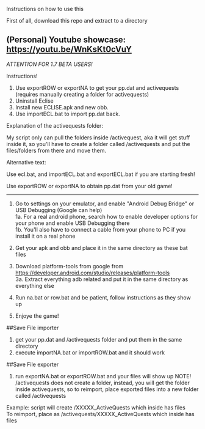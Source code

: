 Instructions on how to use this

First of all, download this repo and extract to a directory

(Personal) Youtube showcase: https://youtu.be/WnKsKt0cVuY
---------------------------------------------------------------------------------------------------

*ATTENTION FOR 1.7 BETA USERS!*

Instructions!
1. Use exportROW or exportNA to get your pp.dat and activequests (requires manually creating a folder for activequests)
2. Uninstall Eclise
3. Install new ECLISE.apk and new obb.
4. Use importECL.bat to import pp.dat back.

Explanation of the activequests folder:

My script only can pull the folders inside /activequest, aka it will get stuff inside it, so you'll have to create a folder called /activequests and put the files/folders from there and move them.


Alternative text:

Use ecl.bat, and importECL.bat and exportECL.bat if you are starting fresh!

Use exportROW or exportNA to obtain pp.dat from your old game!

---------------------------------------------------------------------------------------------------

1. Go to settings on your emulator, and enable "Android Debug Bridge" or USB Debugging (Google can help)  
1a. For a real android phone, search how to enable developer options for your phone and enable USB Debugging there  
1b. You'll also have to connect a cable from your phone to PC if you install it on a real phone  

2. Get your apk and obb and place it in the same directory as these bat files

3. Download platform-tools from google from https://developer.android.com/studio/releases/platform-tools  
3a. Extract everything adb related and put it in the same directory as everything else

4. Run na.bat or row.bat and be patient, follow instructions as they show up

5. Enjoye the game!

##Save File importer

1. get your pp.dat and /activequests folder and put them in the same directory
2. execute importNA.bat or importROW.bat and it should work

##Save File exporter
1. run exportNA.bat or exportROW.bat and your files will show up
NOTE! /activequests does not create a folder, instead, you will get the folder inside activequests, so to reimport, place exported files into a new folder called /activequests  

Example: script will create /XXXXX_ActiveQuests which inside has files  
To reimport, place as /activequests/XXXXX_ActiveQuests which inside has files
